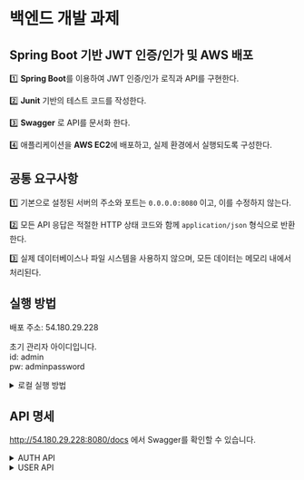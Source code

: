 # 백엔드 개발 과제

## Spring Boot 기반 JWT 인증/인가 및 AWS 배포

1️⃣ **Spring Boot**를 이용하여 JWT 인증/인가 로직과 API를 구현한다.

2️⃣ **Junit** 기반의 테스트 코드를 작성한다.

3️⃣ **Swagger** 로 API를 문서화 한다.

4️⃣ 애플리케이션을 **AWS EC2**에 배포하고, 실제 환경에서 실행되도록 구성한다.

## 공통 요구사항

1️⃣ 기본으로 설정된 서버의 주소와 포트는 `0.0.0.0:8080` 이고, 이를 수정하지 않는다.

2️⃣ 모든 API 응답은 적절한 HTTP 상태 코드와 함께 `application/json` 형식으로 반환한다.

3️⃣ 실제 데이터베이스나 파일 시스템을 사용하지 않으며, 모든 데이터는 메모리 내에서 처리된다.

## 실행 방법
배포 주소: 54.180.29.228

초기 관리자 아이디입니다.  
id: admin  
pw: adminpassword

<details>
<summary>로컬 실행 방법</summary>
  이 저장소를 클론합니다.
  
  ```bash
  git clone https://github.com/moongzz/barointern.git
  ```

  아래 명령어로 실행합니다.

  ```bash
  ./gradlew bootrun
  ```

</details>

## API 명세
http://54.180.29.228:8080/docs 에서 Swagger를 확인할 수 있습니다.

<details>
<summary>AUTH API</summary>

### 🔐 회원 가입

- **URL**: `/v1/auth/join`
- **Method**: `POST`
- **Content-Type**: `application/json;charset=UTF-8`

#### ✅ 요청 예시 (성공)
```json
{
  "user": {
    "username": "username(JoinSuccessTest)",
    "password": "password(JoinSuccessTest)",
    "nickname": "nickname(JoinSuccessTest)"
  }
}
```

#### ❌ 요청 예시 (실패)
중복된 사용자
```json
{
  "user": {
    "username": "username(JoinFailTest)",
    "password": "password(JoinFailTest)",
    "nickname": "nickname(JoinFailTest)"
  }
}
```

#### 🔄 응답 예시

201 Created

```json
{
  "code": "0",
  "message": "회원가입에 성공하였습니다.",
  "data": {
    "user": {
      "username": "username(JoinSuccessTest)",
      "nickname": "nickname(JoinSuccessTest)"
    }
  }
}
```

409 Conflict

```json
{
  "code": "A101",
  "message": "이미 존재하는 사용자입니다.",
  "httpStatus": 409
}
```


### 🔐 로그인
- **URL**: `/v1/auth/login`
- **Method**: `POST`
- **Content-Type**: `application/json;charset=UTF-8`

#### ✅ 요청 예시 (성공)
```json
{
  "user": {
    "username": "username(LoginSuccessTest)",
    "password": "password(LoginSuccessTest)"
  }
}
```

#### ❌ 요청 예시 (실패)
```json
{
  "user": {
    "username": "username(LoginFailTest)",
    "password": "password(LoginSuccessTest)"
  }
}
```

#### 🔄 응답 예시
200 OK
```json
{
  "accessToken": "Bearer <access_token>",
  "refreshToken": "<refresh_token>"
}
```
401 Unauthorized

```json
{
  "code": "A401",
  "message": "인증에 실패했습니다. 아이디 또는 비밀번호를 확인해주세요.",
  "httpStatus": 401
}
```

### 🔄 토큰 재발급
- **URL**: `/v1/auth/refresh`
- **Method**: `GET`
- **Content-Type**: `application/json;charset=UTF-8`


#### 🔄 응답 예시
200 OK
```json
{
  "code": "0",
  "message": "Access Token 재발급 성공했습니다.",
  "data": {
    "accessToken": "Bearer <new_access_token>"
  }
}
```

401 Unauthorized
```json
{
  "code": "A404",
  "message": "만료된 Token입니다. 재로그인을 요청해주세요.",
  "httpStatus": 401
}
```
</details>

<details>
<summary>USER API</summary>

### 🛠️ 회원 권한 수정

- **URL**: `/v1/users/{id}/admin`
- **Method**: `PATCH`
- **Path Parameter**: `id (Long) — 유저 ID`



Authorization: Bearer <access_token>

#### 🔄 응답 예시
200 OK

```json
{
    "code": "0",
    "message": "권한 수정 성공했습니다.",
    "data": {
        "user": {
            "id": 1,
            "role": "ADMIN"
        }
    }
}
```
</details>
